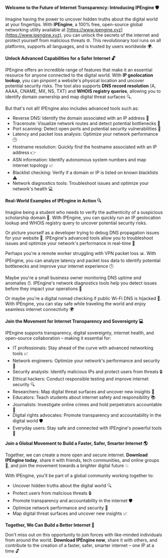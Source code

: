**Welcome to the Future of Internet Transparency: Introducing IPEngine 🛡️**

Imagine having the power to uncover hidden truths about the digital world at your fingertips. With **IPEngine**, a 100% free, open-source global networking utility available at [https://www.ipengine.xyz](https://www.ipengine.xyz), you can unlock the secrets of the internet and protect yourself from malicious threats 🌐. This revolutionary tool runs on all platforms, supports all languages, and is trusted by users worldwide 🌍.

**Unlock Advanced Capabilities for a Safer Internet 🔓**

IPEngine offers an incredible range of features that make it an essential resource for anyone connected to the digital world. With **IP geolocation lookup**, you can pinpoint a website's physical location and uncover potential security risks. The tool also supports **DNS record resolution** (A, AAAA, CNAME, MX, NS, TXT) and **WHOIS registry queries**, allowing you to identify domain ownership and map digital threat surfaces 🔍.

But that's not all! IPEngine also includes advanced tools such as:

*   Reverse DNS: Identify the domain associated with an IP address 📡
*   Traceroute: Visualize network routes and detect potential bottlenecks 🚀
*   Port scanning: Detect open ports and potential security vulnerabilities 🔑
*   Latency and packet loss analysis: Optimize your network performance 🕒
*   Hostname resolution: Quickly find the hostname associated with an IP address 👉
*   ASN information: Identify autonomous system numbers and map internet topology 📈
*   Blacklist checking: Verify if a domain or IP is listed on known blacklists ⚠️
*   Network diagnostics tools: Troubleshoot issues and optimize your network's health 💻

**Real-World Examples of IPEngine in Action 🔍**

Imagine being a student who needs to verify the authenticity of a suspicious scholarship domain 📝. With IPEngine, you can quickly run an IP geolocation lookup and WHOIS registry query to uncover potential security risks.

Or picture yourself as a developer trying to debug DNS propagation issues for your website 🤔. IPEngine's advanced tools allow you to troubleshoot issues and optimize your network's performance in real-time 🔧

Perhaps you're a remote worker struggling with VPN packet loss 📊. With IPEngine, you can analyze latency and packet loss data to identify potential bottlenecks and improve your internet experience 🕒

Maybe you're a small business owner monitoring DNS uptime and anomalies ⏰. IPEngine's network diagnostics tools help you detect issues before they impact your operations 🚨

Or maybe you're a digital nomad checking if public Wi-Fi DNS is hijacked 🛫️. With IPEngine, you can stay safe while traveling the world and enjoy seamless internet connectivity 🌍

**Join the Movement for Internet Transparency and Sovereignty 💻**

IPEngine supports transparency, digital sovereignty, internet health, and open-source collaboration – making it essential for:

*   IT professionals: Stay ahead of the curve with advanced networking tools 📈
*   Network engineers: Optimize your network's performance and security 🔧
*   Security analysts: Identify malicious IPs and protect users from threats 🔒
*   Ethical hackers: Conduct responsible testing and improve internet security 🔍
*   Researchers: Map digital threat surfaces and uncover new insights 🤔
*   Educators: Teach students about internet safety and responsibility 📚
*   Journalists: Investigate online crimes and hold perpetrators accountable 💼
*   Digital rights advocates: Promote transparency and accountability in the digital world 🛡️
*   Everyday users: Stay safe and connected with IPEngine's powerful tools 🔑

**Join a Global Movement to Build a Faster, Safer, Smarter Internet 🌎**

Together, we can create a more open and secure internet. **Download IPEngine today**, share it with friends, tech communities, and online groups 📢, and join the movement towards a brighter digital future 💥

With IPEngine, you'll be part of a global community working together to:

*   Uncover hidden truths about the digital world 🔍
*   Protect users from malicious threats 🔒
*   Promote transparency and accountability in the internet 🛡️
*   Optimize network performance and security 🔧
*   Map digital threat surfaces and uncover new insights 📈

**Together, We Can Build a Better Internet 🌟**

Don't miss out on this opportunity to join forces with like-minded individuals from around the world. **Download IPEngine now**, share it with others, and contribute to the creation of a faster, safer, smarter internet – one IP at a time 🔓